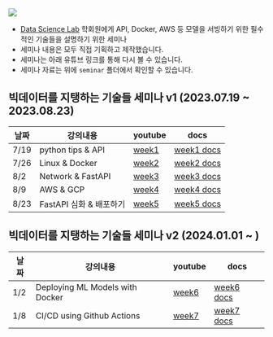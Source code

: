
<img src="https://capsule-render.vercel.app/api?type=waving&height=200&color=gradient&text=빅데이터를%20지탱하는%20기술들&fontSize=55" />

- [Data Science Lab](https://github.com/DataScience-Lab-Yonsei) 학회원에게 API, Docker, AWS 등 모델을 서빙하기 위한 필수적인 기술들을 설명하기 위한 세미나
- 세미나 내용은 모두 직접 기획하고 제작했습니다. 
- 세미나는 아래 유튜브 링크를 통해 다시 볼 수 있습니다. 
- 세미나 자료는 위에 `seminar` 폴더에서 확인할 수 있습니다.

## 빅데이터를 지탱하는 기술들 세미나 v1 (2023.07.19 ~ 2023.08.23)


|날짜| 강의내용              |youtube| docs           |
|---|-------------------|---|----------------|
|7/19| python tips & API |[week1](https://www.youtube.com/watch?v=aehxiqKv0Pk)| [week1 docs](https://github.com/ddoddii/skills-for-DS/blob/main/seminar/1%EC%A3%BC%EC%B0%A8%EC%84%B8%EB%AF%B8%EB%82%98.pdf) |
|7/26| Linux & Docker    |[week2](https://youtu.be/rJLsmh0oC6o)| [week2 docs](https://github.com/ddoddii/skills-for-DS/blob/main/seminar/2%EC%A3%BC%EC%B0%A8%EC%84%B8%EB%AF%B8%EB%82%98.pdf) |
|8/2| Network & FastAPI |[week3](https://youtu.be/wRhgEzWIrRI)| [week3 docs](https://github.com/ddoddii/skills-for-DS/blob/main/seminar/3%EC%A3%BC%EC%B0%A8%EC%84%B8%EB%AF%B8%EB%82%98.pdf) |
|8/9| AWS & GCP         |[week4](https://youtu.be/G7UkYA9xodg)| [week4 docs](https://github.com/ddoddii/skills-for-DS/blob/main/seminar/4%EC%A3%BC%EC%B0%A8%EC%84%B8%EB%AF%B8%EB%82%98.pdf) |
|8/23| FastAPI 심화 & 배포하기 |[week5](https://youtu.be/GcNaDQp1Rug)| [week5 docs](https://github.com/ddoddii/skills-for-DS/blob/main/seminar/5%EC%A3%BC%EC%B0%A8%EC%84%B8%EB%AF%B8%EB%82%98.pdf) |

## 빅데이터를 지탱하는 기술들 세미나 v2 (2024.01.01 ~ )
| 날짜  | 강의내용                            | youtube                                              | docs           |
|-----|---------------------------------|------------------------------------------------------|----------------|
| 1/2 | Deploying ML Models with Docker | [week6](https://youtu.be/HTFxaUfR5HU) | [week6 docs](https://github.com/ddoddii/skills-for-DS/blob/main/seminar/6%EC%A3%BC%EC%B0%A8%EC%84%B8%EB%AF%B8%EB%82%98.pdf) |
|1/8| CI/CD using Github Actions      |[week7]()| [week7 docs](https://github.com/ddoddii/skills-for-DS/blob/main/seminar/7%EC%A3%BC%EC%B0%A8%EC%84%B8%EB%AF%B8%EB%82%98.pdf) |
